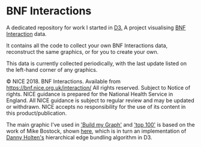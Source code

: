 # BNF Interactions
A dedicated repository for work I started in [D3.](https://github.com/fergustaylor/D3) A project visualising [BNF Interaction](https://bnf.nice.org.uk/interaction/) data.

It contains all the code to collect your own BNF Interactions data, reconstruct the same graphics, or for you to create your own.

This data is currently collected periodically, with the last update listed on the left-hand corner of any graphics.

© NICE 2018. BNF Interactions. Available from https://bnf.nice.org.uk/interaction/ All rights reserved. Subject to Notice of rights. NICE guidance is prepared for the National Health Service in England. All NICE guidance is subject to regular review and may be updated or withdrawn. NICE accepts no responsibility for the use of its content in this product/publication.

The main graphic I've used in ['Build my Graph'](https://fergustaylor.github.io/bnf-interactions/) and ['top 100'](https://fergustaylor.github.io/bnf-interactions/top100/) is based on the work of Mike Bostock, shown [here](https://mbostock.github.io/d3/talk/20111116/bundle.html), which is in turn an implementation of [Danny Holten's](http://www.win.tue.nl/~dholten/) hierarchical edge bundling algorithm in D3.
